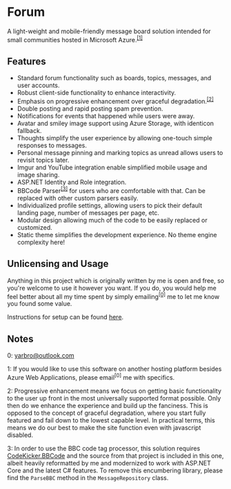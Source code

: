# Forum

A light-weight and mobile-friendly message board solution intended for small communities hosted in Microsoft Azure.<sup>[[1]](#notes)</sup>

## Features

* Standard forum functionality such as boards, topics, messages, and user accounts.
* Robust client-side functionality to enhance interactivity.
* Emphasis on progressive enhancement over graceful degradation.<sup>[[2]](#notes)</sup>
* Double posting and rapid posting spam prevention.
* Notifications for events that happened while users were away.
* Avatar and smiley image support using Azure Storage, with identicon fallback.
* Thoughts simplify the user experience by allowing one-touch simple responses to messages.
* Personal message pinning and marking topics as unread allows users to revisit topics later.
* Imgur and YouTube integration enable simplified mobile usage and image sharing.
* ASP.NET Identity and Role integration.
* BBCode Parser<sup>[[3]](#notes)</sup> for users who are comfortable with that. Can be replaced with other custom parsers easily.
* Individualized profile settings, allowing users to pick their default landing page, number of messages per page, etc.
* Modular design allowing much of the code to be easily replaced or customized.
* Static theme simplifies the development experience. No theme engine complexity here!

## Unlicensing and Usage

Anything in this project which is originally written by me is open and free, so you're welcome to use it however you want. If you do, you would help me feel better about all my time spent by simply emailing<sup>[[0]](#notes)</sup> me to let me know you found some value.

Instructions for setup can be found [here](https://github.com/jyarbro/forum/wiki/Setup).

## Notes

0: yarbro@outlook.com

1: If you would like to use this software on another hosting platform besides Azure Web Applications, please email<sup>[0]</sup> me with specifics.

2: Progressive enhancement means we focus on getting basic functionality to the user up front in the most universally supported format possible. Only then do we enhance the experience and build up the fanciness. This is opposed to the concept of graceful degradation, where you start fully featured and fail down to the lowest capable level. In practical terms, this means we do our best to make the site function even with javascript disabled.

3: In order to use the BBC code tag processor, this solution requires [CodeKicker.BBCode](http://codekicker.de/) and the source from that project is included in this one, albeit heavily reformatted by me and modernized to work with ASP.NET Core and the latest C# features. To remove this encumbering library, please find the `ParseBBC` method in the `MessageRepository` class.
